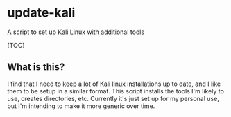 # update-kali
A script to set up Kali Linux with additional tools

[TOC]

## What is this?
I find that I need to keep a lot of Kali linux installations up to date, and I like them to be setup in a similar format. This script installs the tools I'm likely to use, creates directories, etc. Currently it's just set up for my personal use, but I'm intending to make it more generic over time.

